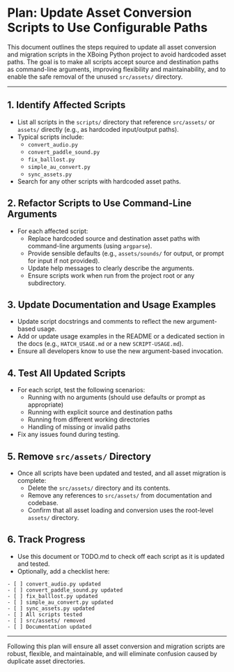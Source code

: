 # Plan: Update Asset Conversion Scripts to Use Configurable Paths

This document outlines the steps required to update all asset conversion and migration scripts in the XBoing Python project to avoid hardcoded asset paths. The goal is to make all scripts accept source and destination paths as command-line arguments, improving flexibility and maintainability, and to enable the safe removal of the unused `src/assets/` directory.

---

## 1. Identify Affected Scripts

- List all scripts in the `scripts/` directory that reference `src/assets/` or `assets/` directly (e.g., as hardcoded input/output paths).
- Typical scripts include:
  - `convert_audio.py`
  - `convert_paddle_sound.py`
  - `fix_balllost.py`
  - `simple_au_convert.py`
  - `sync_assets.py`
- Search for any other scripts with hardcoded asset paths.

## 2. Refactor Scripts to Use Command-Line Arguments

- For each affected script:
  - Replace hardcoded source and destination asset paths with command-line arguments (using `argparse`).
  - Provide sensible defaults (e.g., `assets/sounds/` for output, or prompt for input if not provided).
  - Update help messages to clearly describe the arguments.
  - Ensure scripts work when run from the project root or any subdirectory.

## 3. Update Documentation and Usage Examples

- Update script docstrings and comments to reflect the new argument-based usage.
- Add or update usage examples in the README or a dedicated section in the docs (e.g., `HATCH_USAGE.md` or a new `SCRIPT-USAGE.md`).
- Ensure all developers know to use the new argument-based invocation.

## 4. Test All Updated Scripts

- For each script, test the following scenarios:
  - Running with no arguments (should use defaults or prompt as appropriate)
  - Running with explicit source and destination paths
  - Running from different working directories
  - Handling of missing or invalid paths
- Fix any issues found during testing.

## 5. Remove `src/assets/` Directory

- Once all scripts have been updated and tested, and all asset migration is complete:
  - Delete the `src/assets/` directory and its contents.
  - Remove any references to `src/assets/` from documentation and codebase.
  - Confirm that all asset loading and conversion uses the root-level `assets/` directory.

## 6. Track Progress

- Use this document or TODO.md to check off each script as it is updated and tested.
- Optionally, add a checklist here:

```
- [ ] convert_audio.py updated
- [ ] convert_paddle_sound.py updated
- [ ] fix_balllost.py updated
- [ ] simple_au_convert.py updated
- [ ] sync_assets.py updated
- [ ] All scripts tested
- [ ] src/assets/ removed
- [ ] Documentation updated
```

---

Following this plan will ensure all asset conversion and migration scripts are robust, flexible, and maintainable, and will eliminate confusion caused by duplicate asset directories. 